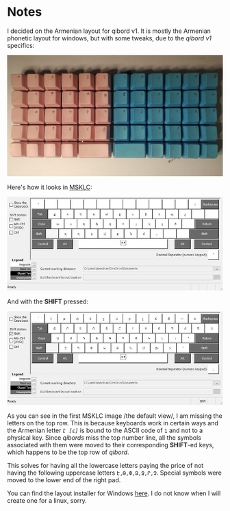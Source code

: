 # Notes

I decided on the Armenian layout for qibord v1. It is mostly the Armenian phonetic layout for windows, but with some tweaks, due to the _qibord v1_ specifics:

![armenian keyboard layout](../images/qibord1/qibord_armenian_layout.jpg)

Here's how it looks in [MSKLC](https://msklc-guide.github.io/):

![qibord arm in MSKLC](../images/qibord1/arm_qibord_v1.jpg)

And with the **SHIFT** pressed:

![qibord arm in MSKLC with **SHIFT**](../images/qibord1/arm_qibord_v1_shft.jpg)

As you can see in the first MSKLC image /the default view/, I am missing the letters on the top row. This is because keyboards work in certain ways and the Armenian letter _`է [ɛ]`_ is bound to the ASCII code of `1` and not to a physical key. Since _qibords_ miss the top number line, all the symbols associated with them were moved to their corresponding **SHIFT**-ed keys, which happens to be the top row of _qibord_.

This solves for having all the lowercase letters paying the price of not having the following uppercase letters `Է,Թ,Փ,Ձ,Ջ,Ր,Չ`. Special symbols were moved to the lower end of the right pad.

You can find the layout installer for Windows [here](../../layouts/v1.1/armenian/qibord-v1.klc). I do not know when I will create one for a linux, sorry.
